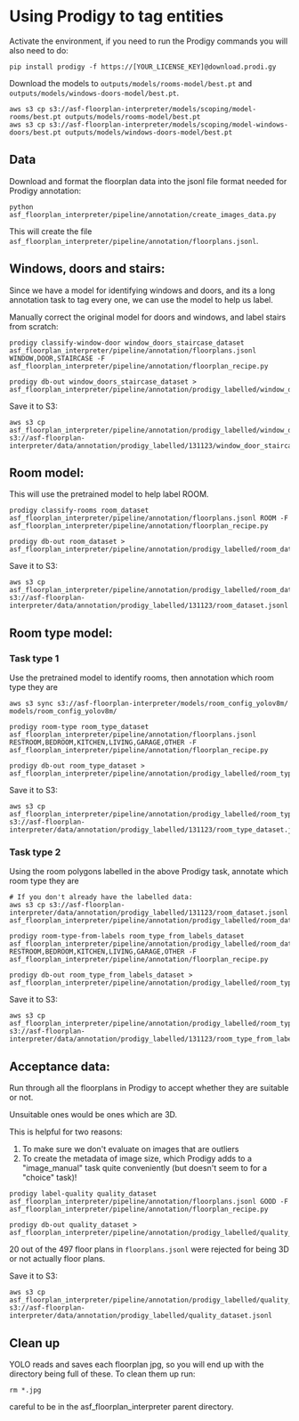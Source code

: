 # Using Prodigy to tag entities

Activate the environment, if you need to run the Prodigy commands you will also need to do:

```
pip install prodigy -f https://[YOUR_LICENSE_KEY]@download.prodi.gy
```

Download the models to `outputs/models/rooms-model/best.pt` and `outputs/models/windows-doors-model/best.pt`.

```
aws s3 cp s3://asf-floorplan-interpreter/models/scoping/model-rooms/best.pt outputs/models/rooms-model/best.pt
aws s3 cp s3://asf-floorplan-interpreter/models/scoping/model-windows-doors/best.pt outputs/models/windows-doors-model/best.pt

```

## Data

Download and format the floorplan data into the jsonl file format needed for Prodigy annotation:

```
python asf_floorplan_interpreter/pipeline/annotation/create_images_data.py

```

This will create the file `asf_floorplan_interpreter/pipeline/annotation/floorplans.jsonl`.

## Windows, doors and stairs:

Since we have a model for identifying windows and doors, and its a long annotation task to tag every one, we can use the model to help us label.

Manually correct the original model for doors and windows, and label stairs from scratch:

```
prodigy classify-window-door window_doors_staircase_dataset asf_floorplan_interpreter/pipeline/annotation/floorplans.jsonl WINDOW,DOOR,STAIRCASE -F asf_floorplan_interpreter/pipeline/annotation/floorplan_recipe.py

```

```
prodigy db-out window_doors_staircase_dataset > asf_floorplan_interpreter/pipeline/annotation/prodigy_labelled/window_door_staircase.jsonl
```

Save it to S3:

```
aws s3 cp asf_floorplan_interpreter/pipeline/annotation/prodigy_labelled/window_door_staircase.jsonl s3://asf-floorplan-interpreter/data/annotation/prodigy_labelled/131123/window_door_staircase.jsonl

```

## Room model:

This will use the pretrained model to help label ROOM.

```
prodigy classify-rooms room_dataset asf_floorplan_interpreter/pipeline/annotation/floorplans.jsonl ROOM -F asf_floorplan_interpreter/pipeline/annotation/floorplan_recipe.py

```

```
prodigy db-out room_dataset > asf_floorplan_interpreter/pipeline/annotation/prodigy_labelled/room_dataset.jsonl
```

Save it to S3:

```
aws s3 cp asf_floorplan_interpreter/pipeline/annotation/prodigy_labelled/room_dataset.jsonl s3://asf-floorplan-interpreter/data/annotation/prodigy_labelled/131123/room_dataset.jsonl

```

## Room type model:

### Task type 1

Use the pretrained model to identify rooms, then annotation which room type they are

```
aws s3 sync s3://asf-floorplan-interpreter/models/room_config_yolov8m/ models/room_config_yolov8m/

prodigy room-type room_type_dataset asf_floorplan_interpreter/pipeline/annotation/floorplans.jsonl RESTROOM,BEDROOM,KITCHEN,LIVING,GARAGE,OTHER -F asf_floorplan_interpreter/pipeline/annotation/floorplan_recipe.py

```

```
prodigy db-out room_type_dataset > asf_floorplan_interpreter/pipeline/annotation/prodigy_labelled/room_type_dataset.jsonl
```

Save it to S3:

```
aws s3 cp asf_floorplan_interpreter/pipeline/annotation/prodigy_labelled/room_type_dataset.jsonl s3://asf-floorplan-interpreter/data/annotation/prodigy_labelled/131123/room_type_dataset.jsonl

```

### Task type 2

Using the room polygons labelled in the above Prodigy task, annotate which room type they are

```
# If you don't already have the labelled data:
aws s3 cp s3://asf-floorplan-interpreter/data/annotation/prodigy_labelled/131123/room_dataset.jsonl asf_floorplan_interpreter/pipeline/annotation/prodigy_labelled/room_dataset.jsonl

prodigy room-type-from-labels room_type_from_labels_dataset asf_floorplan_interpreter/pipeline/annotation/prodigy_labelled/room_dataset.jsonl RESTROOM,BEDROOM,KITCHEN,LIVING,GARAGE,OTHER -F asf_floorplan_interpreter/pipeline/annotation/floorplan_recipe.py

```

```
prodigy db-out room_type_from_labels_dataset > asf_floorplan_interpreter/pipeline/annotation/prodigy_labelled/room_type_from_labels_dataset.jsonl
```

Save it to S3:

```
aws s3 cp asf_floorplan_interpreter/pipeline/annotation/prodigy_labelled/room_type_from_labels_dataset.jsonl s3://asf-floorplan-interpreter/data/annotation/prodigy_labelled/131123/room_type_from_labels_dataset.jsonl

```

## Acceptance data:

Run through all the floorplans in Prodigy to accept whether they are suitable or not.

Unsuitable ones would be ones which are 3D.

This is helpful for two reasons:

1. To make sure we don't evaluate on images that are outliers
2. To create the metadata of image size, which Prodigy adds to a "image_manual" task quite conveniently (but doesn't seem to for a "choice" task)!

```
prodigy label-quality quality_dataset asf_floorplan_interpreter/pipeline/annotation/floorplans.jsonl GOOD -F asf_floorplan_interpreter/pipeline/annotation/floorplan_recipe.py

```

```
prodigy db-out quality_dataset > asf_floorplan_interpreter/pipeline/annotation/prodigy_labelled/quality_dataset.jsonl
```

20 out of the 497 floor plans in `floorplans.jsonl` were rejected for being 3D or not actually floor plans.

Save it to S3:

```
aws s3 cp asf_floorplan_interpreter/pipeline/annotation/prodigy_labelled/quality_dataset.jsonl s3://asf-floorplan-interpreter/data/annotation/prodigy_labelled/quality_dataset.jsonl

```

## Clean up

YOLO reads and saves each floorplan jpg, so you will end up with the directory being full of these. To clean them up run:

```
rm *.jpg
```

careful to be in the asf_floorplan_interpreter parent directory.
